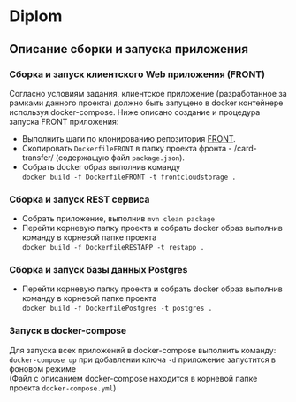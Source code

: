 # Diplom
## Описание сборки и запуска приложения
### Сборка и запуск клиентского Web приложения (FRONT)
Согласно условиям задания, клиентское приложение (разработанное за рамками данного проекта) должно быть запущено
в docker контейнере используя docker-compose. Ниже описано создание и процедура запуска FRONT приложения:
- Выполнить шаги по клонированию репозитория [FRONT](https://github.com/netology-code/jd-homeworks/tree/master/diploma/netology-diplom-frontend).
- Скопировать `DockerfileFRONT` в папку проекта фронта - /card-transfer/ (содержащую файл
  `package.json`).
- Собрать docker образ выполнив команду<br>
  `docker build -f DockerfileFRONT -t frontcloudstorage .`<br>
### Сборка и запуск REST сервиса
- Собрать приложение, выполнив `mvn clean package`
- Перейти корневую папку проекта и собрать docker образ выполнив команду в корневой папке проекта<br>
  `docker build -f DockerfileRESTAPP -t restapp .`<br>
### Сборка и запуск базы данных Postgres
- Перейти корневую папку проекта и собрать docker образ выполнив команду в корневой папке проекта<br>
  `docker build -f DockerfilePostgres -t postgres .`<br>
### Запуск в docker-compose
Для запуска всех приложений в docker-compose выполнить команду:<br>
`docker-compose up` при добавлении ключа `-d` приложение запустится в фоновом режиме<br>
(Файл с описанием docker-compose находится в корневой папке проекта `docker-compose.yml`)
